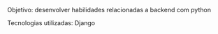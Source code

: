 Objetivo: desenvolver habilidades relacionadas a backend com python

Tecnologias utilizadas: Django
